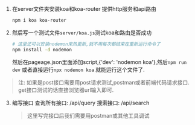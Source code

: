 1. 在server文件夹安装koa和koa-router
   提供http服务和api路由
   ```sh
   npm i koa koa-router
   ```

2. 然后写一个测试文件`server/koa.js`测试koa和路由是否成功
   ```sh
   # 这里还可以安装nodemon来热更新,就不用每次都结束在重新运行命令了
   npm install -d nodemon
   ```
   然后在pageage.json里面添加script,{'dev': 'nodemon koa'},然后`npm run dev`
   或者直接运行`npx nodemon koa`
   就能运行这个文件了.

> 注: 如果是post接口需要用post请求测试,postman或者前端代码请求接口. get接口测试的话直接浏览器url输入即可.

3. 编写接口
   查询所有接口: /api/query
   搜索接口: /api/search
   > 这里写完接口后我们需要用postman或其他工具调试
